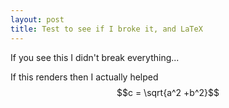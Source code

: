 ```yaml
---
layout: post
title: Test to see if I broke it, and LaTeX
---
```


If you see this I didn't break everything...


If this renders then I actually helped
$$c = \sqrt{a^2 +b^2}$$
